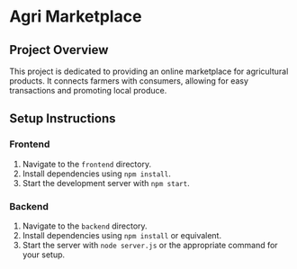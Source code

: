 # Agri Marketplace

## Project Overview
This project is dedicated to providing an online marketplace for agricultural products. It connects farmers with consumers, allowing for easy transactions and promoting local produce.

## Setup Instructions

### Frontend
1. Navigate to the `frontend` directory.
2. Install dependencies using `npm install`.
3. Start the development server with `npm start`.

### Backend
1. Navigate to the `backend` directory.
2. Install dependencies using `npm install` or equivalent.
3. Start the server with `node server.js` or the appropriate command for your setup.
